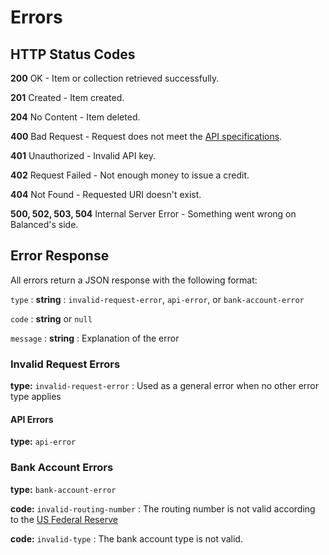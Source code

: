 # Errors


## HTTP Status Codes

**200** OK - Item or collection retrieved successfully.

**201** Created - Item created.

**204** No Content - Item deleted.

**400** Bad Request - Request does not meet the
[API specifications](./resources.md).

**401** Unauthorized - Invalid API key.

**402** Request Failed - Not enough money to issue a credit.

**404** Not Found - Requested URI doesn't exist.

**500, 502, 503, 504** Internal Server Error - Something went wrong on Balanced's side.


## Error Response

All errors return a JSON response with the following format:

`type`
: **string**
: `invalid-request-error`, `api-error`, or `bank-account-error`

`code`
: **string** or `null`

`message`
: **string**
: Explanation of the error


### Invalid Request Errors

**type:** `invalid-request-error`
: Used as a general error when no other error type applies

#### API Errors

**type:** `api-error`

### Bank Account Errors

**type:** `bank-account-error`

**code:** `invalid-routing-number`
: The routing number is not valid according to the
[US Federal Reserve](http://www.fedwiredirectory.frb.org/)

**code:** `invalid-type`
: The bank account type is not valid.